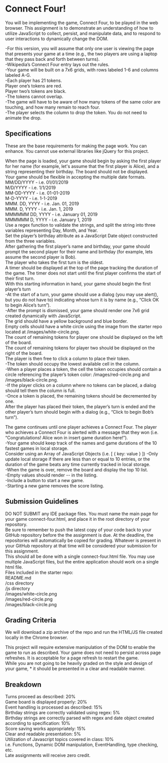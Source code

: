 # Connect Four!  
You will be implementing the game, Connect Four, to be played in the web browser. This assignment is to demonstrate an understanding of how to utilize JavaScript to collect, persist, and manipulate data, and to respond to user interactions to dynamically change the DOM.  
  
   -For this version, you will assume that only one user is viewing the page that presents your game at a time (e.g., the two players are using a laptop that they pass back and forth between turns).  
   -Wikipedia’s Connect Four entry lays out the rules.  
   -Your game will be built on a 7x6 grids, with rows labeled 1-6 and columns labeled A-G.  
   -Each player has 21 tokens.  
      Player one’s tokens are red.  
      Player two’s tokens are black.  
   -The tokens cannot overlap.  
   -The game will have to be aware of how many tokens of the same color are touching, and how many remain to reach four.  
   -The player selects the column to drop the token. You do not need to animate the drop.  
## Specifications
These are the base requirements for making the page work. You can enhance. You cannot use external libraries like jQuery for this project.  
  
When the page is loaded, your game should begin by asking the first player for her name (for example, let's assume that the first player is Alice), and a string representing their birthday. The board should not be displayed.  
   Your game should be flexible in accepting the multiple date formats.  
     MM/DD/YYYY - i.e. 01/01/2019  
     M/D/YYYY - i.e. 1/1/2019  
     MM-DD-YYYY - i.e. 01-01-2019  
     M-D-YYYY - i.e. 1-1-2019  
     MMM. DD, YYYY - i.e. Jan. 01, 2019  
     MMM. D, YYYY - i.e. Jan. 1, 2019  
     MMMMMM DD, YYYY - i.e. January 01, 2019  
     MMMMMM D, YYYY - i.e. January 1, 2019  
   Use a regex function to validate the strings, and split the string into three variables representing Day, Month, and Year.  
   Set the player’s birthday attribute as a JavaScript Date object constructed from the three variables.  
After gathering the first player’s name and birthday, your game should prompt the second player for their name and birthday (for example, lets assume the second player is Bob).  
The player who takes the first turn is the oldest.  
A timer should be displayed at the top of the page tracking the duration of the game. The timer does not start until the first player confirms the start of their first turn.  
With this starting information in hand, your game should begin the first player’s turn  
   -At the start of a turn, your game should use a dialog (you may use alert(), but you do not have to) indicating whose turn it is by name (e.g., “Click OK to begin Alice’s turn”).  
   -After the prompt is dismissed, your game should render one 7x6 grid created dynamically with JavaScript.  
     The grid should have a yellow background and blue border.  
     Empty cells should have a white circle using the image from the starter repo located at /images/white-circle.png.  
The count of remaining tokens for player one should be displayed on the left of the board.  
The count of remaining tokens for player two should be displayed on the right of the board.  
The player is then free to click a column to place their token.  
   -The token should occupy the lowest available cell in the column.  
   -When a player places a token, the cell the token occupies should contain a circle referencing the player’s token color: /images/red-circle.png and /images/black-circle.png.  
   -If the player clicks on a column where no tokens can be placed, a dialog should tell them the column is full.  
   -Once a token is placed, the remaining tokens should be decremented by one.  
After the player has placed their token, the player’s turn is ended and the other player’s turn should begin with a dialog (e.g., “Click to begin Bob’s turn”). 
  
The game continues until one player achieves a Connect Four. The player who achieves a Connect Four is alerted with a message that they won (i.e. “Congratulations! Alice won in insert game duration here!”).   
    -Your game should keep track of the names and game durations of the 10 fastest games in local storage.   
        Consider using an Array of JavaScript Objects (i.e. [ { key: value } ])
    -Only update local storage if there are less than or equal to 10 entries, or the duration of the game beats any time currently tracked in local storage.  
    -When the game is over, remove the board and display the top 10 list.  
    -Empty values should render -- in the listing.  
    -Include a button to start a new game.  
    -Starting a new game removes the score listing.  
## Submission Guidelines  
DO NOT SUBMIT any IDE package files.
You must name the main page for your game connect-four.html, and place it in the root directory of your repository.  
Be sure to remember to push the latest copy of your code back to your GitHub repository before the the assignment is due. At the deadline, the repositories will automatically be copied for grading. Whatever is present in your GitHub repository at that time will be considered your submission for this assignment.  
This should all be done with a single connect-four.html file. You may use multiple JavaScript files, but the entire application should work on a single html file.  
Files included in the starter repo:  
README.md  
/css directory  
/js directory  
/images/white-circle.png  
/images/red-circle.png  
/images/black-circle.png  
## Grading Criteria  
We will download a zip archive of the repo and run the HTML/JS file created locally in the Chrome browser.  
  
This project will require extensive manipulation of the DOM to enable the game to run as described.
Your game does not need to persist across page refreshes. It is acceptable for a page refresh to restart the game.  
While you are not going to be heavily graded on the style and design of your game, * it should be presented in a clear and readable manner.  
## Breakdown  
Turns proceed as described: 20%  
Game board is displayed properly: 20%  
Event handling is processed as described: 15%  
Birthday strings are correctly validated using regex: 5%  
Birthday strings are correctly parsed with regex and date object created according to specification: 10%  
Score saving works appropriately: 15%  
Clear and readable presentation: 5%  
Utilization of Javascript topics covered in class: 10%  
i.e. Functions, Dynamic DOM manipulation, EventHandling, type checking, etc.  
Late assignments will receive zero credit.  
